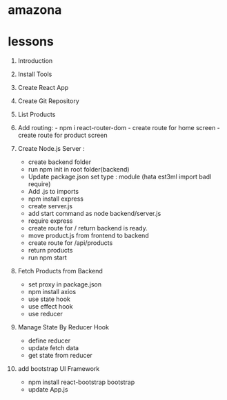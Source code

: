 # amazona


# lessons

1. Introduction
2. Install Tools
3. Create React App
4. Create Git Repository
5. List Products
6. Add routing: - npm i react-router-dom
                - create route for home screen
                - create route for product screen
7. Create Node.js Server :
    - create backend folder
    - run npm init in root folder(backend)
    - Update package.json set type : module (hata est3ml import badl require)
    - Add .js to imports
    - npm install express
    - create server.js
    - add start command as node backend/server.js
    - require express
    - create route for / return backend is ready.
    - move product.js from frontend to backend
    - create route for /api/products
    - return products
    - run npm start

8. Fetch Products from Backend
    - set proxy in package.json
    - npm install axios
    - use state hook
    - use effect hook
    - use reducer    

9. Manage State By Reducer Hook
    - define reducer
    - update fetch data
    - get state from reducer

10. add bootstrap UI Framework
    - npm install react-bootstrap bootstrap
    - update App.js